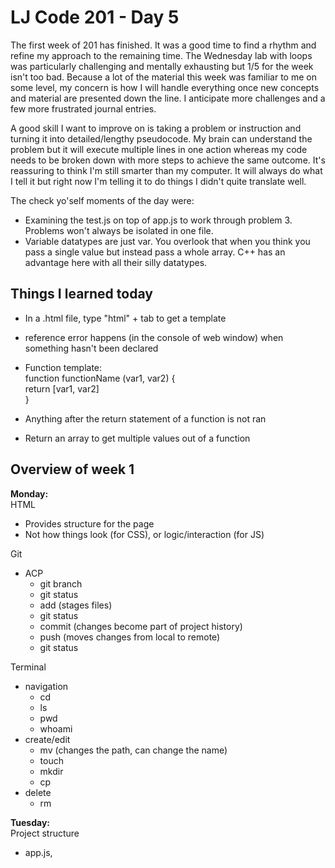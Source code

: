 # LJ Code 201 - Day 5  

The first week of 201 has finished. It was a good time to find a rhythm and refine my approach to the remaining time. The Wednesday lab with loops was particularly challenging and mentally exhausting but 1/5 for the week isn't too bad. Because a lot of the material this week was familiar to me on some level, my concern is how I will handle everything once new concepts and material are presented down the line. I anticipate more challenges and a few more frustrated journal entries.  

A good skill I want to improve on is taking a problem or instruction and turning it into detailed/lengthy pseudocode. My brain can understand the problem but it will execute multiple lines in one action whereas my code needs to be broken down with more steps to achieve the same outcome. It's reassuring to think I'm still smarter than my computer. It will always do what I tell it but right now I'm telling it to do things I didn't quite translate well.  

The check yo'self moments of the day were:  
- Examining the test.js on top of app.js to work through problem 3. Problems won't always be isolated in one file.  
- Variable datatypes are just var. You overlook that when you think you pass a single value but instead pass a whole array. C++ has an advantage here with all their silly datatypes.

## Things I learned today  
- In a .html file, type "html" + tab to get a template  

- reference error happens (in the console of web window) when something hasn't been declared  

- Function template:  
function functionName (var1, var2) {  
  return [var1, var2]  
}  
- Anything after the return statement of a function is not ran  
- Return an array to get multiple values out of a function  

## Overview of week 1  
<strong>Monday:</strong>  
HTML
- Provides structure for the page  
- Not how things look (for CSS), or logic/interaction (for JS)

Git  
- ACP
  - git branch  
  - git status  
  - add (stages files)  
  - git status  
  - commit (changes become part of project history)  
  - push (moves changes from local to remote)  
  - git status  

Terminal  
- navigation  
  - cd  
  - ls  
  - pwd  
  - whoami
- create/edit  
  - mv (changes the path, can change the name)  
  - touch  
  - mkdir  
  - cp  
- delete  
  - rm  

<strong>Tuesday:</strong>  
Project structure  
  - app.js, <script> tag at bottom of the body  
  - index.html, <link> tag in the <head>  
  - style.css  

Git branching  
  - git checkout -b <branchName>, creates a new branch  

<strong>Wednesday:</strong>  
Control flow  
  - falsey values: false, 0, undefined, null, '', NaN  
  - truthy values: everything else  

Arrays  
  - if you aren't accessing or creating something in/for the array, don't use brackets.  
  - common to use a for loop to iterate over  

Type coercion  
  == checks for equality, converts type first  
  === checks for type and equality  

<strong>Thursday:</strong>  
CSS display  
  - block: own line, expands to the width of its parent container. ex - div, p, h, ul, ol, li  
  - inline-block: like inline with extra positioning properties  
  - inline: sit in with text, width by default wraps the content. ex - span, a  

Position  
  - static: default (it's not positioned), out of the flow of the page-yes  
  - relative: access to top, right, left, bottom, relative to its default/static position, out of the flow of the page-no  
  - absolute: access to top, right, left, bottom, relative to its closest positioned ancestor (with help from relative. Relative can act like static.), out of the flow of the page-yes  
  - fixed: access to top, right, left, bottom, relative to the window, out of the flow of the page-yes. Really good for sticky header/footer or pop-up window   
